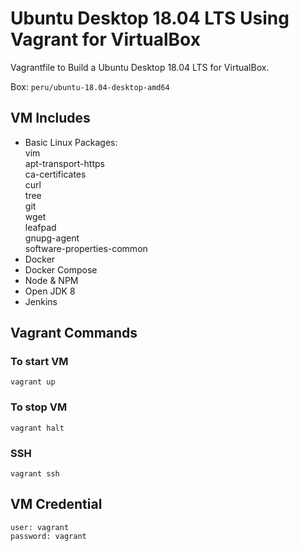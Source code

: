 # Ubuntu Desktop 18.04 LTS Using Vagrant for VirtualBox
Vagrantfile to Build a Ubuntu Desktop 18.04 LTS for VirtualBox.

Box: ```peru/ubuntu-18.04-desktop-amd64```

## VM Includes
- Basic Linux Packages:\
    vim \
    apt-transport-https \
    ca-certificates \
    curl \
    tree \
    git \
    wget \
    leafpad \
    gnupg-agent \
    software-properties-common
- Docker
- Docker Compose
- Node & NPM
- Open JDK 8
- Jenkins

## Vagrant Commands
### To start VM

```vagrant up```

### To stop VM 
```vagrant halt```

### SSH
```vagrant ssh```

## VM Credential
```
user: vagrant
password: vagrant
```
